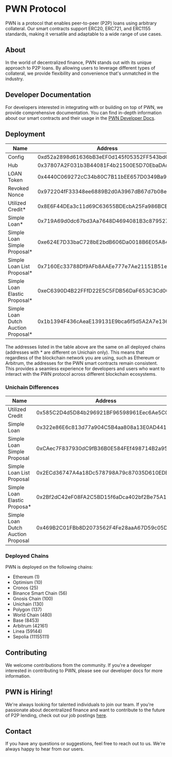 # PWN Protocol

PWN is a protocol that enables peer-to-peer (P2P) loans using arbitrary collateral. Our smart contracts support ERC20, ERC721, and ERC1155 standards, making it versatile and adaptable to a wide range of use cases.

## About

In the world of decentralized finance, PWN stands out with its unique approach to P2P loans. By allowing users to leverage different types of collateral, we provide flexibility and convenience that's unmatched in the industry.

## Developer Documentation

For developers interested in integrating with or building on top of PWN, we provide comprehensive documentation. You can find in-depth information about our smart contracts and their usage in the [PWN Developer Docs](https://dev-docs.pwn.xyz/).

## Deployment

| Name                               | Address                                    |
|------------------------------------|--------------------------------------------|
| Config                             | 0xd52a2898d61636bB3eEF0d145f05352FF543bdCC |
| Hub                                | 0x37807A2F031b3B44081F4b21500E5D70EbaDAdd5 |
| LOAN Token                         | 0x4440C069272cC34b80C7B11bEE657D0349Ba9C23 |
| Revoked Nonce                      | 0x972204fF33348ee6889B2d0A3967dB67d7b08e4c |
| Utilized Credit*                   | 0x8E6F44DEa3c11d69C63655BDEcbA25Fa986BCE9D |
| Simple Loan*                       | 0x719A69d0dc67bd3Aa7648D4694081B3c87952797 |
| Simple Loan Simple Proposal*       | 0xe624E7D33baC728bE2bdB606Da0018B6E05A84D9 |
| Simple Loan List Proposal*         | 0x7160Ec33788Df9AFb8AAEe777e7Ae21151B51eDd |
| Simple Loan Elastic Proposal*      | 0xeC6390D4B22FFfD22E5C5FDB56DaF653C3Cd0626 |
| Simple Loan Dutch Auction Proposal*| 0x1b1394F436cAeaE139131E9bca6f5d5A2A7e1369 |

The addresses listed in the table above are the same on all deployed chains (addresses with * are different on Unichain only). This means that regardless of the blockchain network you are using, such as Ethereum or Arbitrum, the addresses for the PWN smart contracts remain consistent. This provides a seamless experience for developers and users who want to interact with the PWN protocol across different blockchain ecosystems.

### Unichain Differences

| Name                               | Address                                    |
|------------------------------------|--------------------------------------------|
| Utilized Credit                    | 0x585C2D4d5D84b296921BF96598961Eec6Ae5C09C |
| Simple Loan                        | 0x322e86E6c813d77a904C5B4aa808a13E0AD4412f |
| Simple Loan Simple Proposal        | 0xCAec7F837930dC9fB36B0E584FEf498714B2a951 |
| Simple Loan List Proposal          | 0x2ECd36747A4a18Dc578798A79c87035D610EDE9F |
| Simple Loan Elastic Proposa*       | 0x2Bf2dC42eF08FA2C5BD15f6aDca402bf2Be75A1A |
| Simple Loan Dutch Auction Proposal | 0x469B2C01FBb8D2073562F4Fe28aaA67D59c05Dc2 |

### Deployed Chains

PWN is deployed on the following chains:

- Ethereum (1)
- Optimism (10)
- Cronos (25)
- Binance Smart Chain (56)
- Gnosis Chain (100)
- Unichain (130)
- Polygon (137)
- World Chain (480)
- Base (8453)
- Arbitrum (42161)
- Linea (59144)
- Sepolia (11155111)

## Contributing

We welcome contributions from the community. If you're a developer interested in contributing to PWN, please see our developer docs for more information.

## PWN is Hiring!

We're always looking for talented individuals to join our team. If you're passionate about decentralized finance and want to contribute to the future of P2P lending, check out our job postings [here](https://www.notion.so/PWN-is-hiring-f5a49899369045e39f41fc7e4c7b5633).

## Contact

If you have any questions or suggestions, feel free to reach out to us. We're always happy to hear from our users.
